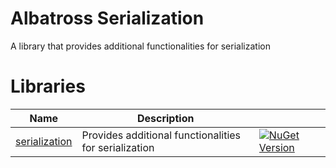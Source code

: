 # Albatross Serialization
A library that provides additional functionalities for serialization

# Libraries
|Name|Description||
|-|-|-|
|[serialization](./Albatross.Serialization/)|Provides additional functionalities for serialization|[![NuGet Version](https://img.shields.io/nuget/v/Albatross.Serialization)](https://www.nuget.org/packages/Albatross.Serialization)|
